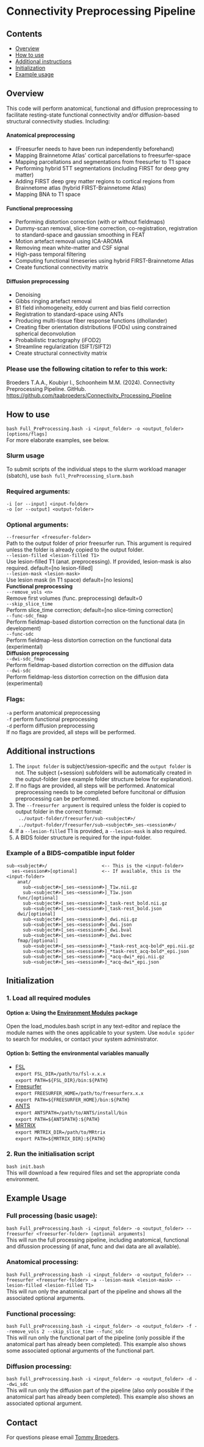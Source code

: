 # Connectivity Preprocessing Pipeline

## Contents
* [Overview](#overview)
* [How to use](#how-to-use)
* [Additional instructions](#additional-instructions)
* [Initialization](#initialization)
* [Example usage](#example-usage)

## Overview
This code will perform anatomical, functional and diffusion preprocessing to facilitate  resting-state functional connectivity and/or diffusion-based structural connectivity studies. Including:<br/>
#### Anatomical preprocessing
 - (Freesurfer needs to have been run independently beforehand)
 - Mapping Brainnetome Atlas' cortical parcellations to freesurfer-space
 - Mapping parcellations and segmentations from freesurfer to T1 space
 - Performing hybrid 5TT segmentations (including FIRST for deep grey matter)
 - Adding FIRST deep grey matter regions to cortical regions from Brainnetome atlas (hybrid FIRST-Brainnetome Atlas)
 - Mapping BNA to T1 space
 #### Functional preprocessing
 - Performing distortion correction (with or without fieldmaps)
 - Dummy-scan removal, slice-time correction, co-registration, registration to standard-space and gaussian smoothing in FEAT
 - Motion artefact removal using ICA-AROMA
 - Removing mean white-matter and CSF signal
 - High-pass temporal filtering
 - Computing functional timeseries using hybrid FIRST-Brainnetome Atlas
 - Create functional connectivity matrix
 #### Diffusion preprocessing
 - Denoising
 - Gibbs ringing artefact removal
 - B1 field inhomogeneity, eddy current and bias field correction
 - Registration to standard-space using ANTs
 - Producing multi-tissue fiber response functions (dhollander)
 - Creating fiber orientation distributions (FODs) using constrained spherical deconvolution
 - Probabilistic tractography (iFOD2)
 - Streamline regularization (SIFT/SIFT2)
 - Create structural connectivity matrix

### Please use the following citation to refer to this work:
Broeders T.A.A., Koubiyr I., Schoonheim M.M. (2024). Connectivity Preprocessing Pipeline. GitHub. https://github.com/taabroeders/Connectivity_Processing_Pipeline<br/>

## How to use
`bash Full_PreProcessing.bash -i <input_folder> -o <output_folder> [options/flags]`<br/>
For more elaborate examples, see below.<br/>

### Slurm usage
To submit scripts of the individual steps to the slurm workload manager (sbatch), use `bash full_PreProcessing_slurm.bash`

### Required arguments:
  `-i [or --input] <input-folder>`<br/>
  `-o [or --output] <output-folder>`<br/>

### Optional arguments:
  `--freesurfer <freesufer-folder>`<br/>
  Path to the output folder of prior freesurfer run. This argument is required unless the folder is already copied to the output folder.<br/>
  `--lesion-filled <lesion-filled T1>`<br/>
  Use lesion-filled T1 (anat. preprocessing). If provided, lesion-mask is also required. default=[no lesion-filled]<br/>
  `--lesion-mask <lesion-mask>`<br/>
  Use lesion mask (in T1 space) default=[no lesions]<br/>
  <strong>Functional preprocessing</strong><br/>
  `--remove_vols <n>`<br/>
  Remove first <n> volumes (func. preprocessing) default=0<br/>
  `--skip_slice_time`<br/>
  Perform slice_time correction; default=[no slice-timing correction]<br/>
  `--func-sdc_fmap`<br/>
  Perform fieldmap-based distortion correction on the functional data (in development)<br/>
  `--func-sdc`<br/>
  Perform fieldmap-less distortion correction on the functional data (experimental)<br/>
  <strong>Diffusion preprocessing</strong><br/>
  `--dwi-sdc_fmap`<br/>
  Perform fieldmap-based distortion correction on the diffusion data<br/>
  `--dwi-sdc`<br/>
  Perform fieldmap-less distortion correction on the diffusion data (experimental)<br/>

### Flags:
  `-a` perform anatomical preprocessing<br/>
  `-f` perform functional preprocessing<br/>
  `-d` perform diffusion preprocessing<br/>
  If no flags are provided, all steps will be performed.<br/>

## Additional instructions
1. The `input folder` is subject/session-specific and the `output folder` is not. The subject (+session) subfolders will be automatically created in the output-folder (see example folder structure below for explanation).
2. If no flags are provided, all steps will be performed. Anatomical preprocessing needs to be completed before funcitonal or diffusion preprocessing can be performed.
3. The `--freesurfer argument` is required unless the folder is copied to output folder in the correct format:<br/>
&nbsp;&nbsp;`../output-folder/freesurfer/sub-<subject#>/`<br/>
&nbsp;&nbsp;`../output-folder/freesurfer/sub-<subject#>_ses-<session#>/`<br/>
4. If a `--lesion-filled` T1 is provided, a `--lesion-mask` is also required.
5. A BIDS folder structure is required for the input-folder.

### Example of a BIDS-compatible input folder
```
sub-<subject#>/                    <-- This is the <input-folder>
  ses-<session#>[optional]         <-- If available, this is the <input-folder>
    anat/
      sub-<subject#>[_ses-<session#>]_T1w.nii.gz
      sub-<subject#>[_ses-<session#>]_T1w.json
    func/[optional]
      sub-<subject#>[_ses-<session#>]_task-rest_bold.nii.gz
      sub-<subject#>[_ses-<session#>]_task-rest_bold.json
    dwi/[optional]
      sub-<subject#>[_ses-<session#>]_dwi.nii.gz
      sub-<subject#>[_ses-<session#>]_dwi.json
      sub-<subject#>[_ses-<session#>]_dwi.bval
      sub-<subject#>[_ses-<session#>]_dwi.bvec
    fmap/[optional]
      sub-<subject#>[_ses-<session#>]_*task-rest_acq-bold*_epi.nii.gz
      sub-<subject#>[_ses-<session#>]_*task-rest_acq-bold*_epi.json
      sub-<subject#>[_ses-<session#>]_*acq-dwi*_epi.nii.gz
      sub-<subject#>[_ses-<session#>]_*acq-dwi*_epi.json
```

## Initialization
### 1. Load all required modules
#### Option a: Using the <a href="https://modules.readthedocs.io/en/latest/" target="_blank">Environment Modules</a> package
Open the load_modules.bash script in any text-editor and replace the module names with the ones applicable to your system. Use `module spider` to search for modules, or contact your system administrator.
 
#### Option b: Setting the environmental variables manually
 - <a href="https://fsl.fmrib.ox.ac.uk/fsl/fslwiki/FslInstallation/Linux" target="_blank">FSL</a> <br/>
`export FSL_DIR=/path/to/fsl-x.x.x` <br/>
`export PATH=${FSL_DIR}/bin:${PATH}` <br/>
 - <a href="https://surfer.nmr.mgh.harvard.edu/fswiki/DownloadAndInstall" target="_blank">Freesurfer</a> <br/>
`export FREESURFER_HOME=/path/to/freesurferx.x.x` <br/>
`export PATH=${FREESURFER_HOME}/bin:${PATH}` <br/>
 - <a href="https://github.com/ANTsX/ANTs/wiki/Compiling-ANTs-on-Linux-and-Mac-OS" target="_blank">ANTS</a> <br/>
`export ANTSPATH=/path/to/ANTS/install/bin` <br/>
`export PATH=${ANTSPATH}:${PATH}` <br/>
 - <a href="https://www.mrtrix.org/download/linux-anaconda/" target="_blank">MRTRIX</a> <br/>
`export MRTRIX_DIR=/path/to/MRtrix` <br/>
`export PATH=${MRTRIX_DIR}:${PATH}` <br/>

### 2. Run the initialisation script
`bash init.bash`<br/>
This will download a few required files and set the appropriate conda environment.
 <br/>

## Example Usage
### Full processing (basic usage):
`bash Full_preProcessing.bash -i <input_folder> -o <output_folder> --freesurfer <freesurfer-folder> [optional arguments]`<br/>
This will run the full processing pipeline, including anatomical, functional and difussion processing (if anat, func and dwi data are all available).<br/>
### Anatomical processing:
`bash Full_preProcessing.bash -i <input_folder> -o <output_folder> --freesurfer <freesurfer-folder> -a --lesion-mask <lesion-mask> --lesion-filled <lesion-filled T1>`<br/>
This will run only the anatomical part of the pipeline and shows all the associated optional arguments.
### Functional processing:
`bash Full_preProcessing.bash -i <input_folder> -o <output_folder> -f --remove_vols 2 --skip_slice_time --func_sdc`<br/>
This will run only the functional part of the pipeline (only possible if the anatomical part has already been completed). This example also shows some associated optional arguments of the functional part.<br/>
### Diffusion processing:
`bash Full_preProcessing.bash -i <input_folder> -o <output_folder> -d --dwi_sdc`<br/>
This will run only the diffusion part of the pipeline (also only possible if the anatomical part has already been completed). This example also shows an associated optional argument.<br/>

## Contact
For questions please email [Tommy Broeders](mailto:t.broeders@amsterdamumc.nl).